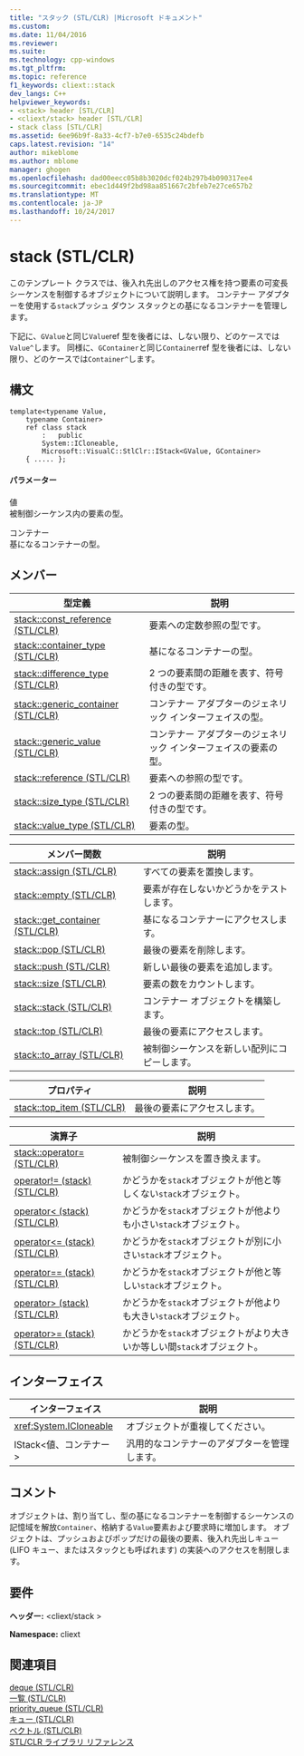 ```yaml
---
title: "スタック (STL/CLR) |Microsoft ドキュメント"
ms.custom: 
ms.date: 11/04/2016
ms.reviewer: 
ms.suite: 
ms.technology: cpp-windows
ms.tgt_pltfrm: 
ms.topic: reference
f1_keywords: cliext::stack
dev_langs: C++
helpviewer_keywords:
- <stack> header [STL/CLR]
- <cliext/stack> header [STL/CLR]
- stack class [STL/CLR]
ms.assetid: 6ee96b9f-8a33-4cf7-b7e0-6535c24bdefb
caps.latest.revision: "14"
author: mikeblome
ms.author: mblome
manager: ghogen
ms.openlocfilehash: dad00eecc05b8b3020dcf024b297b4b090317ee4
ms.sourcegitcommit: ebec1d449f2bd98aa851667c2bfeb7e27ce657b2
ms.translationtype: MT
ms.contentlocale: ja-JP
ms.lasthandoff: 10/24/2017
---
```

# <a name="stack-stlclr"></a>stack (STL/CLR)
このテンプレート クラスでは、後入れ先出しのアクセス権を持つ要素の可変長シーケンスを制御するオブジェクトについて説明します。 コンテナー アダプターを使用する`stack`プッシュ ダウン スタックとの基になるコンテナーを管理します。  
  
 下記に、`GValue`と同じ`Value`ref 型を後者には、しない限り、どのケースでは`Value^`します。 同様に、`GContainer`と同じ`Container`ref 型を後者には、しない限り、どのケースでは`Container^`します。  
  
## <a name="syntax"></a>構文  
  
```  
template<typename Value,  
    typename Container>  
    ref class stack  
        :   public  
        System::ICloneable,  
        Microsoft::VisualC::StlClr::IStack<GValue, GContainer>  
    { ..... };  
```  
  
#### <a name="parameters"></a>パラメーター  
 値  
 被制御シーケンス内の要素の型。  
  
 コンテナー  
 基になるコンテナーの型。  
  
## <a name="members"></a>メンバー  
  
|型定義|説明|  
|---------------------|-----------------|  
|[stack::const_reference (STL/CLR)](../dotnet/stack-const-reference-stl-clr.md)|要素への定数参照の型です。|  
|[stack::container_type (STL/CLR)](../dotnet/stack-container-type-stl-clr.md)|基になるコンテナーの型。|  
|[stack::difference_type (STL/CLR)](../dotnet/stack-difference-type-stl-clr.md)|2 つの要素間の距離を表す、符号付きの型です。|  
|[stack::generic_container (STL/CLR)](../dotnet/stack-generic-container-stl-clr.md)|コンテナー アダプターのジェネリック インターフェイスの型。|  
|[stack::generic_value (STL/CLR)](../dotnet/stack-generic-value-stl-clr.md)|コンテナー アダプターのジェネリック インターフェイスの要素の型。|  
|[stack::reference (STL/CLR)](../dotnet/stack-reference-stl-clr.md)|要素への参照の型です。|  
|[stack::size_type (STL/CLR)](../dotnet/stack-size-type-stl-clr.md)|2 つの要素間の距離を表す、符号付きの型です。|  
|[stack::value_type (STL/CLR)](../dotnet/stack-value-type-stl-clr.md)|要素の型。|  
  
|メンバー関数|説明|  
|---------------------|-----------------|  
|[stack::assign (STL/CLR)](../dotnet/stack-assign-stl-clr.md)|すべての要素を置換します。|  
|[stack::empty (STL/CLR)](../dotnet/stack-empty-stl-clr.md)|要素が存在しないかどうかをテストします。|  
|[stack::get_container (STL/CLR)](../dotnet/stack-get-container-stl-clr.md)|基になるコンテナーにアクセスします。|  
|[stack::pop (STL/CLR)](../dotnet/stack-pop-stl-clr.md)|最後の要素を削除します。|  
|[stack::push (STL/CLR)](../dotnet/stack-push-stl-clr.md)|新しい最後の要素を追加します。|  
|[stack::size (STL/CLR)](../dotnet/stack-size-stl-clr.md)|要素の数をカウントします。|  
|[stack::stack (STL/CLR)](../dotnet/stack-stack-stl-clr.md)|コンテナー オブジェクトを構築します。|  
|[stack::top (STL/CLR)](../dotnet/stack-top-stl-clr.md)|最後の要素にアクセスします。|  
|[stack::to_array (STL/CLR)](../dotnet/stack-to-array-stl-clr.md)|被制御シーケンスを新しい配列にコピーします。|  
  
|プロパティ|説明|  
|--------------|-----------------|  
|[stack::top_item (STL/CLR)](../dotnet/stack-top-item-stl-clr.md)|最後の要素にアクセスします。|  
  
|演算子|説明|  
|--------------|-----------------|  
|[stack::operator= (STL/CLR)](../dotnet/stack-operator-assign-stl-clr.md)|被制御シーケンスを置き換えます。|  
|[operator!= (stack) (STL/CLR)](../dotnet/operator-inequality-stack-stl-clr.md)|かどうかを`stack`オブジェクトが他と等しくない`stack`オブジェクト。|  
|[operator< (stack) (STL/CLR)](../dotnet/operator-less-than-stack-stl-clr.md)|かどうかを`stack`オブジェクトが他よりも小さい`stack`オブジェクト。|  
|[operator<= (stack) (STL/CLR)](../dotnet/operator-less-or-equal-stack-stl-clr.md)|かどうかを`stack`オブジェクトが別に小さい`stack`オブジェクト。|  
|[operator== (stack) (STL/CLR)](../dotnet/operator-equality-stack-stl-clr.md)|かどうかを`stack`オブジェクトが他と等しい`stack`オブジェクト。|  
|[operator> (stack) (STL/CLR)](../dotnet/operator-greater-than-stack-stl-clr.md)|かどうかを`stack`オブジェクトが他よりも大きい`stack`オブジェクト。|  
|[operator>= (stack) (STL/CLR)](../dotnet/operator-greater-or-equal-stack-stl-clr.md)|かどうかを`stack`オブジェクトがより大きいか等しい間`stack`オブジェクト。|  
  
## <a name="interfaces"></a>インターフェイス  
  
|インターフェイス|説明|  
|---------------|-----------------|  
|<xref:System.ICloneable>|オブジェクトが重複してください。|  
|IStack\<値、コンテナー >|汎用的なコンテナーのアダプターを管理します。|  
  
## <a name="remarks"></a>コメント  
 オブジェクトは、割り当てし、型の基になるコンテナーを制御するシーケンスの記憶域を解放`Container`、格納する`Value`要素および要求時に増加します。 オブジェクトは、プッシュおよびポップだけの最後の要素、後入れ先出しキュー (LIFO キュー、またはスタックとも呼ばれます) の実装へのアクセスを制限します。  
  
## <a name="requirements"></a>要件  
 **ヘッダー:** \<cliext/stack >  
  
 **Namespace:** cliext  
  
## <a name="see-also"></a>関連項目  
 [deque (STL/CLR)](../dotnet/deque-stl-clr.md)   
 [一覧 (STL/CLR)](../dotnet/list-stl-clr.md)   
 [priority_queue (STL/CLR)](../dotnet/priority-queue-stl-clr.md)   
 [キュー (STL/CLR)](../dotnet/queue-stl-clr.md)   
 [ベクトル (STL/CLR)](../dotnet/vector-stl-clr.md)   
 [STL/CLR ライブラリ リファレンス](../dotnet/stl-clr-library-reference.md)